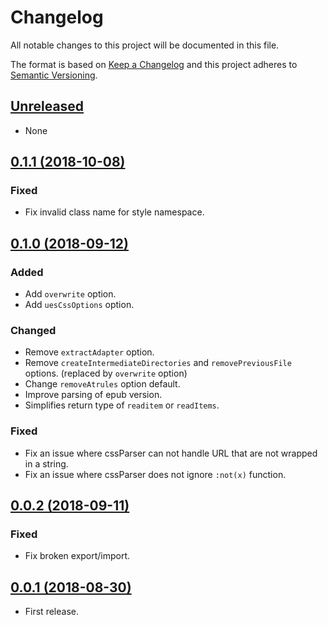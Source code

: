 # Changelog

All notable changes to this project will be documented in this file.

The format is based on [Keep a Changelog](http://keepachangelog.com/en/1.0.0/)
and this project adheres to [Semantic Versioning](http://semver.org/spec/v2.0.0.html).

## [Unreleased]

* None

## [0.1.1 (2018-10-08)]

### Fixed

* Fix invalid class name for style namespace.

## [0.1.0 (2018-09-12)]

### Added

* Add `overwrite` option.
* Add `uesCssOptions` option.

### Changed

* Remove `extractAdapter` option.
* Remove `createIntermediateDirectories` and `removePreviousFile` options. (replaced by `overwrite` option)
* Change `removeAtrules` option default.
* Improve parsing of epub version.
* Simplifies return type of `readitem` or `readItems`.

### Fixed

* Fix an issue where cssParser can not handle URL that are not wrapped in a string.
* Fix an issue where cssParser does not ignore `:not(x)` function.

## [0.0.2 (2018-09-11)]

### Fixed

* Fix broken export/import.

## [0.0.1 (2018-08-30)]

* First release.

[Unreleased]: https://github.com/ridi/epub-parser/compare/0.1.1...HEAD
[0.1.1 (2018-10-08)]: https://github.com/ridi/epub-parser/compare/0.1.0...0.1.1
[0.1.0 (2018-09-12)]: https://github.com/ridi/epub-parser/compare/0.0.2...0.1.0
[0.0.2 (2018-09-11)]: https://github.com/ridi/epub-parser/compare/0.0.1...0.0.2
[0.0.1 (2018-08-30)]: https://github.com/ridi/epub-parser/compare/0e4d3b3...0.0.1

